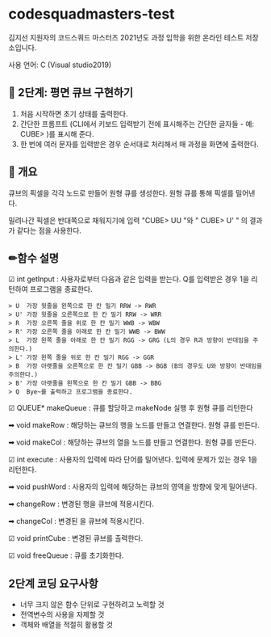 # codesquadmasters-test
김지선 지원자의 코드스쿼드 마스터즈 2021년도 과정 입학을 위한 온라인 테스트 저장소입니다.

사용 언어: C (Visual studio2019)

## 🔨 2단계: 평면 큐브 구현하기
1. 처음 시작하면 초기 상태를 출력한다.
2. 간단한 프롬프트 (CLI에서 키보드 입력받기 전에 표시해주는 간단한 글자들 - 예: CUBE> )를 표시해 준다.
3. 한 번에 여러 문자를 입력받은 경우 순서대로 처리해서 매 과정을 화면에 출력한다.

## 📝 개요
큐브의 픽셀을 각각 노드로 만들어 원형 큐를 생성한다. 
원형 큐를 통해 픽셀를 밀어낸다. 

밀려나간 픽셀은 반대쪽으로 채워지기에 입력 "CUBE> UU "와 " CUBE> U' " 의 결과가 같다는 점을 사용한다.

## ✏함수 설명
☑ int getInput
  : 사용자로부터 다음과 같은 입력을 받는다. Q를 입력받은 경우 1을 리턴하여 프로그램을 종료한다.
  `````````````````````````````````
  > U  가장 윗줄을 왼쪽으로 한 칸 밀기 RRW -> RWR
  > U' 가장 윗줄을 오른쪽으로 한 칸 밀기 RRW -> WRR
  > R  가장 오른쪽 줄을 위로 한 칸 밀기 WWB -> WBW
  > R' 가장 오른쪽 줄을 아래로 한 칸 밀기 WWB -> BWW
  > L  가장 왼쪽 줄을 아래로 한 칸 밀기 RGG -> GRG (L의 경우 R과 방향이 반대임을 주의한다.)
  > L' 가장 왼쪽 줄을 위로 한 칸 밀기 RGG -> GGR
  > B  가장 아랫줄을 오른쪽으로 한 칸 밀기 GBB -> BGB (B의 경우도 U와 방향이 반대임을 주의한다.)
  > B' 가장 아랫줄을 왼쪽으로 한 칸 밀기 GBB -> BBG
  > Q  Bye~를 출력하고 프로그램을 종료한다.
`````````````````````````````````````````

☑ QUEUE* makeQueue
  : 큐를 할당하고 makeNode 실행 후 원형 큐를  리턴한다
  
  ➡ void makeRow
    : 해당하는 큐브의 행을 노드를 만들고 연결한다.
      원형 큐를 만든다.
      
  ➡ void makeCol
    : 해당하는 큐브의 열을 노드를 만들고 연결한다. 
      원형 큐를 만든다.    

☑ int execute
  : 사용자의 입력에 따라 단어를 밀어낸다. 입력에 문제가 있는 경우 1을 리턴한다.
  
  ➡ void pushWord
    : 사용자의 입력에 해당하는 큐브의 영역을 방향에 맞게 밀어낸다.
  
  ➡ changeRow
    : 변경된 행을 큐브에 적용시킨다. 
    
  ➡ changeCol
    : 변경된 을 큐브에 적용시킨다. 

☑ void printCube
  : 변경된 큐브를 출력한다.

☑ void freeQueue
  : 큐를 초기화한다.

## 2단계 코딩 요구사항
* 너무 크지 않은 함수 단위로 구현하려고 노력할 것 
* 전역변수의 사용을 자제할 것
* 객체와 배열을 적절히 활용할 것
